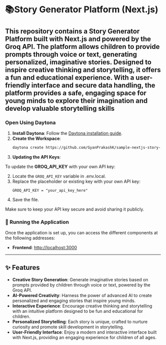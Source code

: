 # 📚Story Generator Platform (Next.js)

This repository contains a **Story Generator Platform** built with **Next.js** and powered by the **Groq API**. The platform allows children to provide prompts through voice or text, generating personalized, imaginative stories. Designed to inspire creative thinking and storytelling, it offers a fun and educational experience. With a user-friendly interface and secure data handling, the platform provides a safe, engaging space for young minds to explore their imagination and develop valuable storytelling skills
---

### Open Using Daytona

1. **Install Daytona**: Follow the [Daytona installation guide](https://www.daytona.io/docs/installation/installation/).
2. **Create the Workspace**:
   ```bash
   daytona create https://github.com/GyanPrakashK/sample-nextjs-story-generator
   ```
3. **Updating the API Keys**:

To update the **GROQ_API_KEY** with your own API key:


2. Locate the `GROQ_API_KEY` variable in .env.local.
3. Replace the placeholder or existing key with your own API key:
   ```.env.local
   GROQ_API_KEY = "your_api_key_here"
   ```
4. Save the file.

Make sure to keep your API key secure and avoid sharing it publicly.

### 🚀 Running the Application

Once the application is set up, you can access the different components at the following addresses:

- **Frontend**: [http://localhost:3000](http://localhost:3000)
---

## ✨ Features

- **Creative Story Generation**: Generate imaginative stories based on prompts provided by children through voice or text, powered by the Groq API.
- **AI-Powered Creativity**:  Harness the power of advanced AI to create personalized and engaging stories that inspire young minds.
- **Interactive Experience**: Encourage creative thinking and storytelling with an intuitive platform designed to be fun and educational for children.
- **Personalized Storytelling**: Each story is unique, crafted to nurture curiosity and promote skill development in storytelling.
- **User-Friendly Interface**: Enjoy a modern and interactive interface built with Next.js, providing an engaging experience for children of all ages.

